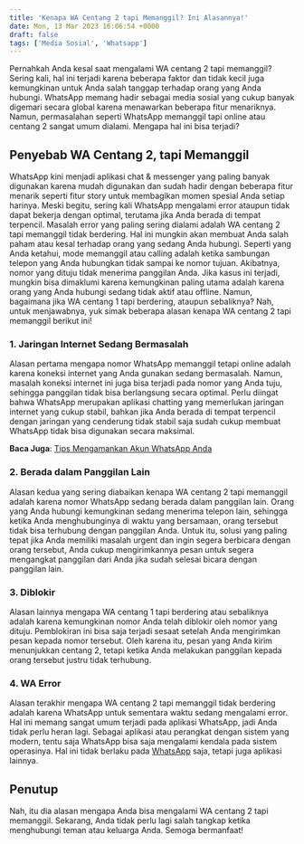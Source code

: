 ```yaml
---
title: 'Kenapa WA Centang 2 tapi Memanggil? Ini Alasannya!'
date: Mon, 13 Mar 2023 16:06:54 +0000
draft: false
tags: ['Media Sosial', 'Whatsapp']
---
```


Pernahkah Anda kesal saat mengalami WA centang 2 tapi memanggil? Sering kali, hal ini terjadi karena beberapa faktor dan tidak kecil juga kemungkinan untuk Anda salah tanggap terhadap orang yang Anda hubungi. WhatsApp memang hadir sebagai media sosial yang cukup banyak digemari secara global karena menawarkan beberapa fitur menariknya. Namun, permasalahan seperti WhatsApp memanggil tapi online atau centang 2 sangat umum dialami. Mengapa hal ini bisa terjadi?

Penyebab WA Centang 2, tapi Memanggil
-------------------------------------

WhatsApp kini menjadi aplikasi chat & messenger yang paling banyak digunakan karena mudah digunakan dan sudah hadir dengan beberapa fitur menarik seperti fitur story untuk membagikan momen spesial Anda setiap harinya. Meski begitu, sering kali WhatsApp mengalami error ataupun tidak dapat bekerja dengan optimal, terutama jika Anda berada di tempat terpencil. Masalah error yang paling sering dialami adalah WA centang 2 tapi memanggil tidak berdering. Hal ini mungkin akan membuat Anda salah paham atau kesal terhadap orang yang sedang Anda hubungi. Seperti yang Anda ketahui, mode memanggil atau calling adalah ketika sambungan telepon yang Anda hubungkan tidak sampai ke nomor tujuan. Akibatnya, nomor yang dituju tidak menerima panggilan Anda. Jika kasus ini terjadi, mungkin bisa dimaklumi karena kemungkinan paling utama adalah karena orang yang Anda hubungi sedang tidak aktif atau offline. Namun, bagaimana jika WA centang 1 tapi berdering, ataupun sebaliknya? Nah, untuk menjawabnya, yuk simak beberapa alasan kenapa WA centang 2 tapi memanggil berikut ini!

### 1\. Jaringan Internet Sedang Bermasalah

Alasan pertama mengapa nomor WhatsApp memanggil tetapi online adalah karena koneksi internet yang Anda gunakan sedang bermasalah. Namun, masalah koneksi internet ini juga bisa terjadi pada nomor yang Anda tuju, sehingga panggilan tidak bisa berlangsung secara optimal. Perlu diingat bahwa WhatsApp merupakan aplikasi chatting yang memerlukan jaringan internet yang cukup stabil, bahkan jika Anda berada di tempat terpencil dengan jaringan yang cenderung tidak stabil saja sudah cukup membuat WhatsApp tidak bisa digunakan secara maksimal.

**Baca Juga**: [Tips Mengamankan Akun WhatsApp Anda](https://blog.ajiekusumadhany.com/tips-mengamankan-akun-whatsapp-anda/)

### 2\. Berada dalam Panggilan Lain

Alasan kedua yang sering diabaikan kenapa WA centang 2 tapi memanggil adalah karena nomor WhatsApp sedang berada dalam panggilan lain. Orang yang Anda hubungi kemungkinan sedang menerima telepon lain, sehingga ketika Anda menghubunginya di waktu yang bersamaan, orang tersebut tidak bisa terhubung dengan panggilan Anda. Untuk itu, solusi yang paling tepat jika Anda memiliki masalah urgent dan ingin segera berbicara dengan orang tersebut, Anda cukup mengirimkannya pesan untuk segera mengangkat panggilan dari Anda jika sudah selesai bicara dengan panggilan lain.

### 3\. Diblokir

Alasan lainnya mengapa WA centang 1 tapi berdering atau sebaliknya adalah karena kemungkinan nomor Anda telah diblokir oleh nomor yang dituju. Pemblokiran ini bisa saja terjadi sesaat setelah Anda mengirimkan pesan kepada nomor tersebut. Oleh karena itu, pesan yang Anda kirim menunjukkan centang 2, tetapi ketika Anda melakukan panggilan kepada orang tersebut justru tidak terhubung.

### 4\. WA Error

Alasan terakhir mengapa WA centang 2 tapi memanggil tidak berdering adalah karena WhatsApp untuk sementara waktu sedang mengalami error. Hal ini memang sangat umum terjadi pada aplikasi WhatsApp, jadi Anda tidak perlu heran lagi. Sebagai aplikasi atau perangkat dengan sistem yang modern, tentu saja WhatsApp bisa saja mengalami kendala pada sistem operasinya. Hal ini tidak berlaku pada [WhatsApp](https://www.whatsapp.com) saja, tetapi juga aplikasi lainnya.

Penutup
-------

Nah, itu dia alasan mengapa Anda bisa mengalami WA centang 2 tapi memanggil. Sekarang, Anda tidak perlu lagi salah tangkap ketika menghubungi teman atau keluarga Anda. Semoga bermanfaat!